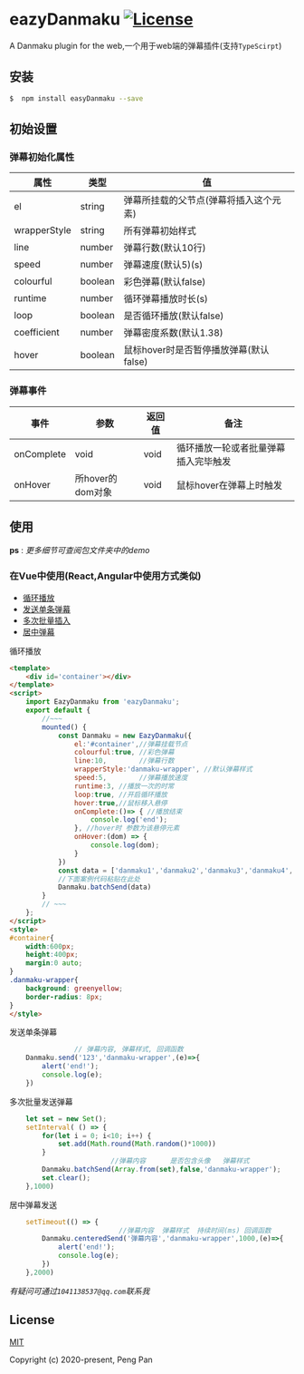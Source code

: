 # eazyDanmaku <a href="https://www.npmjs.com/package/eazyDanmaku"><img src="https://img.shields.io/npm/l/vue.svg?sanitize=true" alt="License"></a>


A Danmaku plugin for the web,一个用于web端的弹幕插件(支持``TypeScirpt``)

## 安装

```sh 
$  npm install easyDanmaku --save
```

## 初始设置
### 弹幕初始化属性

|    属性           |       类型       |        值                            | 
| ---               |       ---       |       ---                             |
|  el               |      string     |  弹幕所挂载的父节点(弹幕将插入这个元素) |
|  wrapperStyle     |      string     |  所有弹幕初始样式                      |
|  line             |      number     |  弹幕行数(默认10行)                    |
|  speed            |      number     |  弹幕速度(默认5)(s)                    |
|  colourful        |      boolean    |  彩色弹幕(默认false)                   |
|  runtime          |      number     |  循环弹幕播放时长(s)                   |
|  loop             |      boolean    |  是否循环播放(默认false)               |
|  coefficient      |      number     |  弹幕密度系数(默认1.38)                |
|  hover            |      boolean    |  鼠标hover时是否暂停播放弹幕(默认false) |

### 弹幕事件

|    事件           |       参数                |        返回值     | 备注 |
| ---               |       ---                |       ---         | --- |
|   onComplete      |      void                 |     void          | 循环播放一轮或者批量弹幕插入完毕触发 |
|   onHover         |     所hover的dom对象  |      void         | 鼠标hover在弹幕上时触发  |
## 使用
**ps** : *更多细节可查阅包文件夹中的demo*
### 在Vue中使用(React,Angular中使用方式类似)
- [循环播放](#loop)
- [发送单条弹幕](#sendasingle)
- [多次批量插入](#batchsend)
- [居中弹幕](#centeredsend)

<p id="loop">循环播放</p>

```html
<template>
    <div id='container'></div>
</template>
<script>
    import EazyDanmaku from 'eazyDanmaku';
    export default {
        //~~~
        mounted() {
            const Danmaku = new EazyDanmaku({
                el:'#container',//弹幕挂载节点
                colourful:true, //彩色弹幕
                line:10,        //弹幕行数
                wrapperStyle:'danmaku-wrapper', //默认弹幕样式
                speed:5,        //弹幕播放速度
                runtime:3, //播放一次的时常
                loop:true, //开启循环播放
                hover:true,//鼠标移入悬停
                onComplete:()=> { //播放结束
                    console.log('end');
                }, //hover时 参数为该悬停元素
                onHover:(dom) => {
                    console.log(dom);
                }
            })
            const data = ['danmaku1','danmaku2','danmaku3','danmaku4','danmaku5','danmaku6']
            //下面案例代码粘贴在此处
            Danmaku.batchSend(data)
        }
        // ~~~
    };
</script>
<style>
#container{
    width:600px;
    height:400px;
    margin:0 auto;
}
.danmaku-wrapper{
    background: greenyellow;
    border-radius: 8px;
}
</style>
```


<p id="sendasingle">发送单条弹幕</p>

```javascript
                // 弹幕内容, 弹幕样式, 回调函数
    Danmaku.send('123','danmaku-wrapper',(e)=>{
        alert('end!');
        console.log(e);
    })

```

<p id="batchsend">多次批量发送弹幕</p>

```javascript
    let set = new Set();
    setInterval( () => {
        for(let i = 0; i<10; i++) {
            set.add(Math.round(Math.random()*1000))
        }
                         //弹幕内容      是否包含头像   弹幕样式 
        Danmaku.batchSend(Array.from(set),false,'danmaku-wrapper');
        set.clear();
    },1000)

```

<p id="centeredsend">居中弹幕发送</p>

```javascript
    setTimeout(() => {
                           //弹幕内容  弹幕样式  持续时间(ms) 回调函数
        Danmaku.centeredSend('弹幕内容','danmaku-wrapper',1000,(e)=>{
            alert('end!');
            console.log(e);
        })
    },2000)

```

*有疑问可通过``1041138537@qq.com``联系我*
## License

[MIT](http://opensource.org/licenses/MIT)

Copyright (c) 2020-present, Peng Pan